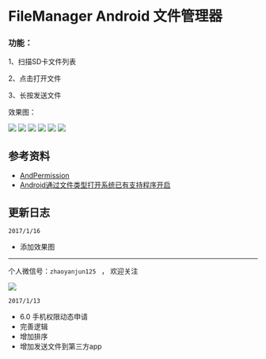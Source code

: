 # FileManager Android 文件管理器

### 功能：

1、扫描SD卡文件列表

2、点击打开文件

3、长按发送文件


效果图：

![](/png/1.png)  ![](/png/2.png)
![](/png/3.png)  ![](/png/4.png)
![](/png/5.png)  ![](/png/6.png)


## 参考资料
- [AndPermission](https://github.com/yanzhenjie/AndPermission)
- [Android通过文件类型打开系统已有支持程序开启](http://www.jianshu.com/p/b075ef5a9ff9)


## 更新日志

`2017/1/16`

- 添加效果图

---

个人微信号：`zhaoyanjun125 `  ，   欢迎关注

![](http://o7rvuansr.bkt.clouddn.com/weixin200.jpg)


`2017/1/13`

- 6.0 手机权限动态申请
- 完善逻辑
- 增加排序
- 增加发送文件到第三方app


